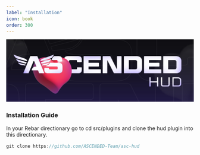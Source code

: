 ```yaml
---
label: "Installation"
icon: book
order: 300
---
```


![](/static/Hud.jpg)

### Installation Guide

In your Rebar directionary go to cd src/plugins and clone the hud plugin into this directionary.

```javascript
git clone https://github.com/ASCENDED-Team/asc-hud
```
